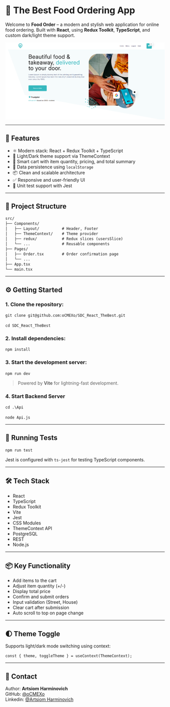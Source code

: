 # 🍔  The Best Food Ordering App

Welcome to **Food Order** – a modern and stylish web application for online food ordering. Built with **React**, using **Redux Toolkit**, **TypeScript**, and custom dark/light theme support.

![img.png](img.png)

---

## 🚀 Features

- ⚛️ Modern stack: React + Redux Toolkit + TypeScript
- 🎨 Light/Dark theme support via ThemeContext
- 🛒 Smart cart with item quantity, pricing, and total summary
- 💾 Data persistence using `localStorage`
- 📦 Clean and scalable architecture
- ✅ Responsive and user-friendly UI
- 🧪 Unit test support with Jest

---

## 📂 Project Structure

```
src/
├── Components/
│   ├── Layout/          # Header, Footer
│   ├── ThemeContext/    # Theme provider
│   ├── redux/           # Redux slices (usersSlice)
│   └── ...              # Reusable components
├── Pages/
│   ├── Order.tsx        # Order confirmation page
│   └── ...
├── App.tsx
└── main.tsx
```

---

## ⚙️ Getting Started

### 1. Clone the repository:

```
git clone git@github.com:oCMEXo/SDC_React_TheBest.git

cd SDC_React_TheBest
```

### 2. Install dependencies:

```
npm install
```

### 3. Start the development server:

```
npm run dev
```
> Powered by **Vite** for lightning-fast development.

### 4. Start Backend Server

```
cd .\Api

node Api.js
```

---

## 🧪 Running Tests

```
npm run test
```

Jest is configured with `ts-jest` for testing TypeScript components.

---

## 🛠 Tech Stack

- React
- TypeScript
- Redux Toolkit
- Vite
- Jest
- CSS Modules
- ThemeContext API
- PostgreSQL
- REST
- Node.js

---

## 📦 Key Functionality

- Add items to the cart
- Adjust item quantity (+/-)
- Display total price
- Confirm and submit orders
- Input validation (Street, House)
- Clear cart after submission
- Auto scroll to top on page change

---

## 🌓 Theme Toggle

Supports light/dark mode switching using context:

```tsx
const { theme, toggleTheme } = useContext(ThemeContext);
```

---

## 🤝 Contact

Author: **Artsiom Harminovich**   
GitHub: [@oCMEXo](https://github.com/oCMEXo)   
Linkedin: [@Artsiom Harminovich](https://www.linkedin.com/in/artsiom-harminovich-6a4869328/) 
